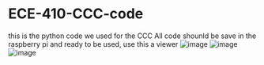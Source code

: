 # ECE-410-CCC-code
this is the python code we used for the CCC
All code shounld be save in the raspberry pi and ready to be used, use this a viewer
![image](https://github.com/user-attachments/assets/57064fad-9244-4860-af7b-b79b4415d99c)
![image](https://github.com/user-attachments/assets/8156a88a-2d52-4a4e-8ac6-4d6bc26fdbe8)
![image](https://github.com/user-attachments/assets/bb1361ea-1db0-44c3-adf6-64efaed9467d)



